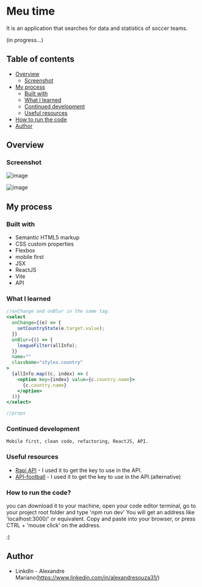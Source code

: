 # Meu time

It is an application that searches for data and statistics of soccer teams.

(in progress...)

## Table of contents

- [Overview](#overview)
  - [Screenshot](#screenshot)
- [My process](#my-process)
  - [Built with](#built-with)
  - [What I learned](#what-i-learned)
  - [Continued development](#continued-development)
  - [Useful resources](#useful-resources)
- [How to run the code](#How-to-run-the-code)
- [Author](#author)

## Overview

### Screenshot

![image](https://github.com/alexandreSouza31/Meu-time/assets/112407769/033c7bca-9014-42eb-b0ef-07f812f29560)

![image](https://github.com/alexandreSouza31/Meu-time/assets/112407769/969ce6e1-7fa7-4182-aa4e-795b955f836f)

## My process

### Built with

- Semantic HTML5 markup
- CSS custom properties
- Flexbox
- mobile first
- JSX
- ReactJS
- Vite
- API

### What I learned

```jsx
//onChange and onBlur in the same tag.
<select
  onChange={(e) => {
    setCountryState(e.target.value);
  }}
  onBlur={() => {
    leagueFilter(allInfo);
  }}
  name=""
  className="styles.country"
>
  {allInfo.map((c, index) => (
    <option key={index} value={c.country.name}>
      {c.country.name}
    </option>
  ))}
</select>

//props
```

### Continued development

```
Mobile first, clean code, refactoring, ReactJS, API.
```

### Useful resources

- [Rapi API](https://rapidapi.com/developer/dashboard) - I used it to get the key to use in the API.
- [API-football](https://dashboard.api-football.com/) - I used it to get the key to use in the API.(alternative)

### How to run the code?

you can download it to your machine, open your code editor terminal, go to your project root folder and type 'npm run dev' You will get an address like 'localhost:3000/' or equivalent. Copy and paste into your browser, or press CTRL + 'mouse click' on the address.


:)

## Author

- LinkdIn - Alexandre Mariano(https://www.linkedin.com/in/alexandresouza31/)
